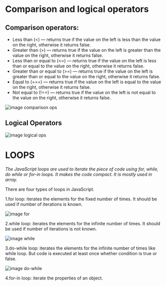 # Comparison and logical operators

## Comparison operators:

+ Less than (<) — returns true if the value on the left is less than the value on the right, otherwise it returns false.
+ Greater than (>) — returns true if the value on the left is greater than the value on the right, otherwise it returns false.
+ Less than or equal to (<=) — returns true if the value on the left is less than or equal to the value on the right, otherwise it returns false.
+ Greater than or equal to (>=) — returns true if the value on the left is greater than or equal to the value on the right, otherwise it returns false.
+ Equal to (===) — returns true if the value on the left is equal to the value on the right, otherwise it returns false.
+ Not equal to (!==) — returns true if the value on the left is not equal to the value on the right, otherwise it returns false.

![image comparison ops](https://cdn.javascripttutorial.net/wp-content/uploads/2016/11/JavaScript-Comparison-Operators.png)

## Logical Operators

![image logical ops](https://www.miltonmarketing.com/wp-content/uploads/2018/04/javascriptcomparisonoperatorsimage041-1200x482.jpg)

# LOOPS 

*The JavaScript loops are used to iterate the piece of code using for, while, do while or for-in loops. It makes the code compact. It is mostly used in array.*

There are four types of loops in JavaScript.

1.for loop: iterates the elements for the fixed number of times. It should be used if number of iterations is known.


![image for](https://cdn.programiz.com/sites/tutorial2program/files/javascript-for-loop.png)


2.while loop: iterates the elements for the infinite number of times. It should be used if number of iterations is not known.

![image while](https://cdn.programiz.com/sites/tutorial2program/files/javascript-while-loop.png)


3.do-while loop: iterates the elements for the infinite number of times like while loop. But code is executed at least once whether condition is true or false.

![image do-while](https://cdn.programiz.com/sites/tutorial2program/files/javascript-do-while-loop.png)

4.for-in loop: iterate the properties of an object. 
